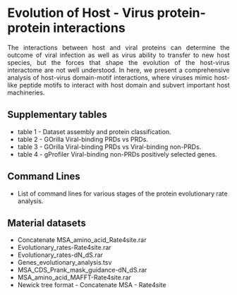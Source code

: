 # Evolution of Host - Virus protein-protein interactions
<p align="justify">
The interactions between host and viral proteins can determine the outcome of viral infection as well as virus ability to transfer to new host species, but the forces that shape the evolution of the host-virus interactome are not well understood. In here, we present a comprehensive analysis of host-virus domain-motif interactions, where viruses mimic host-like peptide motifs to interact with host domain and subvert important host machineries.

</p>

## Supplementary tables

- table 1 - Dataset assembly and protein classification.
- table 2 - GOrilla Viral-binding PRDs vs PRDs.
- table 3 - GOrilla Viral-binding PRDs vs Viral-binding non-PRDs.
- table 4 - gProfiler Viral-binding non-PRDs positively selected genes.

## Command Lines

- List of command lines for various stages of the protein evolutionary rate analysis.

## Material datasets

- Concatenate MSA_amino_acid_Rate4site.rar
- Evolutionary_rates-Rate4site.rar
- Evolutionary_rates-dN_dS.rar
- Genes_evolutionary_analysis.tsv
- MSA_CDS_Prank_mask_guidance-dN_dS.rar
- MSA_amino_acid_MAFFT-Rate4site.rar
- Newick tree format - Concatenate MSA - Rate4site
